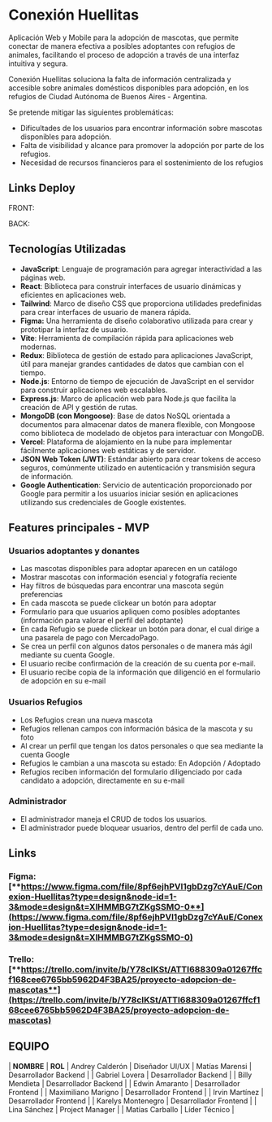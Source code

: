 # **Conexión Huellitas**

Aplicación Web y Mobile para la adopción de mascotas, que permite conectar de manera efectiva a posibles adoptantes con refugios de animales, facilitando el proceso de adopción a través de una interfaz intuitiva y segura.

Conexión Huellitas soluciona la falta de información centralizada y accesible sobre animales domésticos disponibles para adopción, en los refugios de Ciudad Autónoma de Buenos Aires - Argentina.

Se pretende mitigar las siguientes problemáticas:

- Dificultades de los usuarios para encontrar información sobre mascotas disponibles para adopción.
- Falta de visibilidad y alcance para promover la adopción por parte de los refugios.
- Necesidad de recursos financieros para el sostenimiento de los refugios

## **Links Deploy**

FRONT:

BACK:

## **Tecnologías Utilizadas**

- **JavaScript**: Lenguaje de programación para agregar interactividad a las páginas web.
- **React**: Biblioteca para construir interfaces de usuario dinámicas y eficientes en aplicaciones web.
- **Tailwind**: Marco de diseño CSS que proporciona utilidades predefinidas para crear interfaces de usuario de manera rápida.
- **Figma:** Una herramienta de diseño colaborativo utilizada para crear y prototipar la interfaz de usuario.
- **Vite**: Herramienta de compilación rápida para aplicaciones web modernas.
- **Redux**: Biblioteca de gestión de estado para aplicaciones JavaScript, útil para manejar grandes cantidades de datos que cambian con el tiempo.
- **Node.js**: Entorno de tiempo de ejecución de JavaScript en el servidor para construir aplicaciones web escalables.
- **Express.js**: Marco de aplicación web para Node.js que facilita la creación de API y gestión de rutas.
- **MongoDB (con Mongoose)**: Base de datos NoSQL orientada a documentos para almacenar datos de manera flexible, con Mongoose como biblioteca de modelado de objetos para interactuar con MongoDB.
- **Vercel**: Plataforma de alojamiento en la nube para implementar fácilmente aplicaciones web estáticas y de servidor.
- **JSON Web Token (JWT)**: Estándar abierto para crear tokens de acceso seguros, comúnmente utilizado en autenticación y transmisión segura de información.
- **Google Authentication**: Servicio de autenticación proporcionado por Google para permitir a los usuarios iniciar sesión en aplicaciones utilizando sus credenciales de Google existentes.

## **Features principales - MVP**

### **Usuarios adoptantes y donantes**

- Las mascotas disponibles para adoptar aparecen en un catálogo
- Mostrar mascotas con información esencial y fotografía reciente
- Hay filtros de búsquedas para encontrar una mascota según preferencias
- En cada mascota se puede clickear un botón para adoptar
- Formulario para que usuarios apliquen como posibles adoptantes (información para valorar el perfil del adoptante)
- En cada Refugio se puede clickear un botón para donar, el cual dirige a una pasarela de pago con MercadoPago.
- Se crea un perfil con algunos datos personales o de manera más ágil mediante su cuenta Google.
- El usuario recibe confirmación de la creación de su cuenta por e-mail.
- El usuario recibe copia de la información que diligenció en el formulario de adopción en su e-mail

### **Usuarios Refugios**

- Los Refugios crean una nueva mascota
- Refugios rellenan campos con información básica de la mascota y su foto
- Al crear un perfil que tengan los datos personales o que sea mediante la cuenta Google
- Refugios le cambian a una mascota su estado: En Adopción / Adoptado
- Refugios reciben información del formulario diligenciado por cada candidato a adopción, directamente en su e-mail

### **Administrador**

- El administrador maneja el CRUD de todos los usuarios.
- El administrador puede bloquear usuarios, dentro del perfil de cada uno.

## **Links**

### **Figma:** [**https://www.figma.com/file/8pf6ejhPVl1gbDzg7cYAuE/Conexion-Huellitas?type=design&node-id=1-3&mode=design&t=XlHMMBG7tZKgSSMO-0**](https://www.figma.com/file/8pf6ejhPVl1gbDzg7cYAuE/Conexion-Huellitas?type=design&node-id=1-3&mode=design&t=XlHMMBG7tZKgSSMO-0)

### **Trello:** [**https://trello.com/invite/b/Y78cIKSt/ATTI688309a01267ffcf168cee6765bb5962D4F3BA25/proyecto-adopcion-de-mascotas**](https://trello.com/invite/b/Y78cIKSt/ATTI688309a01267ffcf168cee6765bb5962D4F3BA25/proyecto-adopcion-de-mascotas)

## **EQUIPO**

| **NOMBRE** | **ROL** 
| Andrey Calderón | Diseñador UI/UX 
| Matías Marensi | Desarrollador Backend |
| Gabriel Lovera | Desarrollador Backend |
| Billy Mendieta | Desarrollador Backend |
| Edwin Amaranto | Desarrollador Frontend |
| Maximiliano Marigno | Desarrollador Frontend |
| Irvin Martínez | Desarrollador Frontend |
| Karelys Montenegro | Desarrollador Frontend |
| Lina Sánchez | Project Manager |
| Matías Carballo | Líder Técnico |
